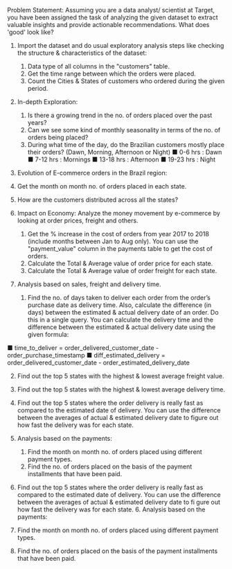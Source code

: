 
Problem Statement: 
Assuming you are a data analyst/ scientist at Target, you have been assigned the task of analyzing the given dataset to extract valuable insights and provide actionable recommendations. 
What does 'good' look like? 

1. Import the dataset and do usual exploratory analysis steps like checking the structure & characteristics of the dataset:
   1. Data type of all columns in the "customers" table. 
   2. Get the time range between which the orders were placed. 
   3. Count the Cities & States of customers who ordered during the given period. 

2. In-depth Exploration:
   1. Is there a growing trend in the no. of orders placed over the past years? 
   2. Can we see some kind of monthly seasonality in terms of the no. of orders being placed? 
   3. During what time of the day, do the Brazilian customers mostly place their orders? (Dawn, Morning, Afternoon or Night) ■ 0-6 hrs : Dawn 
■ 7-12 hrs : Mornings 
■ 13-18 hrs : Afternoon 
■ 19-23 hrs : Night 


3. Evolution of E-commerce orders in the Brazil region:
  1. Get the month on month no. of orders placed in each state. 
  2. How are the customers distributed across all the states? 

4. Impact on Economy: Analyze the money movement by e-commerce by looking at order prices, freight and others.
   1. Get the % increase in the cost of orders from year 2017 to 2018 (include months between Jan to Aug only). You can use the "payment_value" column in the payments table to get the cost of orders. 
   2. Calculate the Total & Average value of order price for each state. 
   3. Calculate the Total & Average value of order freight for each state. 

5. Analysis based on sales, freight and delivery time.
    1. Find the no. of days taken to deliver each order from the order’s purchase date as delivery time. Also, calculate the difference (in days) between the estimated & actual delivery date of an order. Do this in a single query. You can calculate the delivery time and the difference between the estimated & actual delivery date using the given formula: 

■ time_to_deliver = order_delivered_customer_date - order_purchase_timestamp 
■ diff_estimated_delivery = order_delivered_customer_date - order_estimated_delivery_date 

   2. Find out the top 5 states with the highest & lowest average freight value. 
   3. Find out the top 5 states with the highest & lowest average delivery time. 
   4. Find out the top 5 states where the order delivery is really fast as compared to the estimated date of delivery. You can use the difference between the averages of actual & estimated delivery date to figure out how fast the delivery was for each state. 

6. Analysis based on the payments:
   1. Find the month on month no. of orders placed using different payment types. 
   2. Find the no. of orders placed on the basis of the payment installments that have been paid. 
4. Find out the top 5 states where the order delivery is really fast as compared to the estimated date of delivery. You can use the difference between the averages of actual & estimated delivery date to fi gure out how fast the delivery was for each state. 6. Analysis based on the payments:
1. Find the month on month no. of orders placed using different payment types.
2. Find the no. of orders placed on the basis of the payment installments that have been paid.

